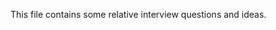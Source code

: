 This file contains some relative interview questions and ideas.
 
       
  
  
         
 
            
        
             
       
 
 
       
 
 
